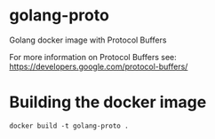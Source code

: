 # golang-proto
Golang docker image with Protocol Buffers

For more information on Protocol Buffers see:
https://developers.google.com/protocol-buffers/

# Building the docker image

```
docker build -t golang-proto .
```